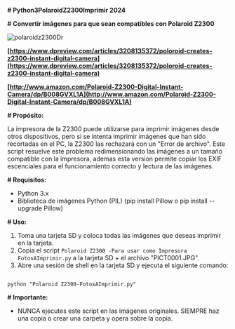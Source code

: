  **# Python3PolaroidZ2300Imprimir 2024**

**# Convertir imágenes para que sean compatibles con Polaroid Z2300**

 ![polaroidz2300Dr](https://github.com/DrEureka/Python3PolaroidZ2300Imprimir/assets/44514691/8244c239-18d9-46d7-9c67-dbd8c94868ad)


**[https://www.dpreview.com/articles/3208135372/poloroid-creates-z2300-instant-digital-camera](https://www.dpreview.com/articles/3208135372/poloroid-creates-z2300-instant-digital-camera)**

**[http://www.amazon.com/Polaroid-Z2300-Digital-Instant-Camera/dp/B008GVXL1A](http://www.amazon.com/Polaroid-Z2300-Digital-Instant-Camera/dp/B008GVXL1A)**

**# Propósito:**

La impresora de la Z2300 puede utilizarse para imprimir imágenes desde otros dispositivos, pero si se intenta imprimir imágenes que han sido recortadas en el PC, la Z2300 las rechazará con un "Error de archivo". Este script resuelve este problema redimensionando las imágenes a un tamaño compatible con la impresora, ademas esta version permite copiar los EXIF escenciales para el funcionamiento correcto y lectura de las imágenes.

**# Requisitos:**

- Python 3.x
- Biblioteca de imágenes Python (PIL) (pip install Pillow o pip install --upgrade Pillow)

**# Uso:**

1. Toma una tarjeta SD y coloca todas las imágenes que deseas imprimir en la tarjeta.
2. Copia el script `Polaroid Z2300 -Para usar como Impresora FotosAImprimir.py` a la tarjeta SD + el archivo "PICT0001.JPG".
3. Abre una sesión de shell en la tarjeta SD y ejecuta el siguiente comando:

```

python "Polaroid Z2300-FotosAImprimir.py"
```

**# Importante:**

- NUNCA ejecutes este script en las imágenes originales. SIEMPRE haz una copia o crear una carpeta y opera sobre la copia.
